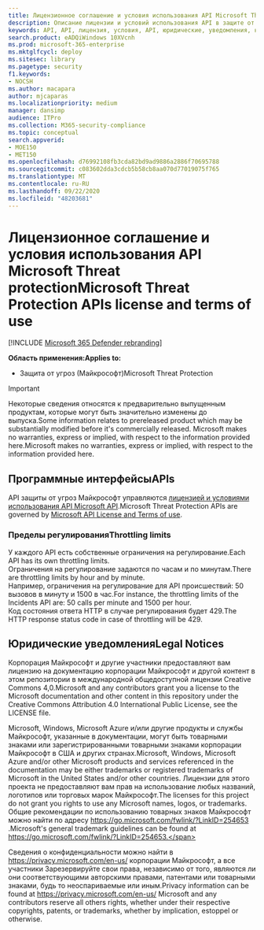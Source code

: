 ```yaml
---
title: Лицензионное соглашение и условия использования API Microsoft Threat protection
description: Описание лицензии и условий использования API в защите от угроз Майкрософт
keywords: API, API, лицензия, условия, API, юридические, уведомления, кодекс поведения
search.product: eADQiWindows 10XVcnh
ms.prod: microsoft-365-enterprise
ms.mktglfcycl: deploy
ms.sitesec: library
ms.pagetype: security
f1.keywords:
- NOCSH
ms.author: macapara
author: mjcaparas
ms.localizationpriority: medium
manager: dansimp
audience: ITPro
ms.collection: M365-security-compliance
ms.topic: conceptual
search.appverid:
- MOE150
- MET150
ms.openlocfilehash: d76992108fb3cda82bd9ad9886a2886f70695788
ms.sourcegitcommit: c083602dda3cdcb5b58cb8aa070d77019075f765
ms.translationtype: MT
ms.contentlocale: ru-RU
ms.lasthandoff: 09/22/2020
ms.locfileid: "48203681"
---
```

#  <a name="microsoft-threat-protection-apis-license-and-terms-of-use"></a><span data-ttu-id="9c5e0-104">Лицензионное соглашение и условия использования API Microsoft Threat protection</span><span class="sxs-lookup"><span data-stu-id="9c5e0-104">Microsoft Threat Protection APIs license and terms of use</span></span>

[!INCLUDE [Microsoft 365 Defender rebranding](../includes/microsoft-defender.md)]

<span data-ttu-id="9c5e0-105">**Область применения:**</span><span class="sxs-lookup"><span data-stu-id="9c5e0-105">**Applies to:**</span></span>
- <span data-ttu-id="9c5e0-106">Защита от угроз (Майкрософт)</span><span class="sxs-lookup"><span data-stu-id="9c5e0-106">Microsoft Threat Protection</span></span>

>[!IMPORTANT] 
><span data-ttu-id="9c5e0-107">Некоторые сведения относятся к предварительно выпущенным продуктам, которые могут быть значительно изменены до выпуска.</span><span class="sxs-lookup"><span data-stu-id="9c5e0-107">Some information relates to prereleased product which may be substantially modified before it's commercially released.</span></span> <span data-ttu-id="9c5e0-108">Microsoft makes no warranties, express or implied, with respect to the information provided here.</span><span class="sxs-lookup"><span data-stu-id="9c5e0-108">Microsoft makes no warranties, express or implied, with respect to the information provided here.</span></span>


## <a name="apis"></a><span data-ttu-id="9c5e0-109">Программные интерфейсы</span><span class="sxs-lookup"><span data-stu-id="9c5e0-109">APIs</span></span>

 <span data-ttu-id="9c5e0-110">API защиты от угроз Майкрософт управляются [лицензией и условиями использования API Microsoft API](https://docs.microsoft.com/legal/microsoft-apis/terms-of-use).</span><span class="sxs-lookup"><span data-stu-id="9c5e0-110">Microsoft Threat Protection APIs are governed by [Microsoft API License and Terms of use](https://docs.microsoft.com/legal/microsoft-apis/terms-of-use).</span></span>

### <a name="throttling-limits"></a><span data-ttu-id="9c5e0-111">Пределы регулирования</span><span class="sxs-lookup"><span data-stu-id="9c5e0-111">Throttling limits</span></span>

<span data-ttu-id="9c5e0-112">У каждого API есть собственные ограничения на регулирование.</span><span class="sxs-lookup"><span data-stu-id="9c5e0-112">Each API has its own throttling limits.</span></span><br>
<span data-ttu-id="9c5e0-113">Ограничения на регулирование задаются по часам и по минутам.</span><span class="sxs-lookup"><span data-stu-id="9c5e0-113">There are throttling limits by hour and by minute.</span></span><br>
<span data-ttu-id="9c5e0-114">Например, ограничения на регулирование для API происшествий: 50 вызовов в минуту и 1500 в час.</span><span class="sxs-lookup"><span data-stu-id="9c5e0-114">For instance, the throttling limits of the Incidents API are: 50 calls per minute and 1500 per hour.</span></span><br>
<span data-ttu-id="9c5e0-115">Код состояния ответа HTTP в случае регулирования будет 429.</span><span class="sxs-lookup"><span data-stu-id="9c5e0-115">The HTTP response status code in case of throttling will be 429.</span></span>


## <a name="legal-notices"></a><span data-ttu-id="9c5e0-116">Юридические уведомления</span><span class="sxs-lookup"><span data-stu-id="9c5e0-116">Legal Notices</span></span>

<span data-ttu-id="9c5e0-117">Корпорация Майкрософт и другие участники предоставляют вам лицензию на документацию корпорации Майкрософт и другой контент в этом репозитории в международной общедоступной лицензии Creative Commons 4,0.</span><span class="sxs-lookup"><span data-stu-id="9c5e0-117">Microsoft and any contributors grant you a license to the Microsoft documentation and other content in this repository under the Creative Commons Attribution 4.0 International Public License, see the LICENSE file.</span></span>

<span data-ttu-id="9c5e0-118">Microsoft, Windows, Microsoft Azure и/или другие продукты и службы Майкрософт, указанные в документации, могут быть товарными знаками или зарегистрированными товарными знаками корпорации Майкрософт в США и других странах.</span><span class="sxs-lookup"><span data-stu-id="9c5e0-118">Microsoft, Windows, Microsoft Azure and/or other Microsoft products and services referenced in the documentation may be either trademarks or registered trademarks of Microsoft in the United States and/or other countries.</span></span> <span data-ttu-id="9c5e0-119">Лицензии для этого проекта не предоставляют вам прав на использование любых названий, логотипов или торговых марок Майкрософт.</span><span class="sxs-lookup"><span data-stu-id="9c5e0-119">The licenses for this project do not grant you rights to use any Microsoft names, logos, or trademarks.</span></span> <span data-ttu-id="9c5e0-120">Общие рекомендации по использованию товарных знаков Майкрософт можно найти по адресу https://go.microsoft.com/fwlink/?LinkID=254653 .</span><span class="sxs-lookup"><span data-stu-id="9c5e0-120">Microsoft's general trademark guidelines can be found at https://go.microsoft.com/fwlink/?LinkID=254653.</span></span>

<span data-ttu-id="9c5e0-121">Сведения о конфиденциальности можно найти в https://privacy.microsoft.com/en-us/ корпорации Майкрософт, а все участники Зарезервируйте свои права, независимо от того, являются ли они соответствующими авторскими правами, патентами или товарными знаками, будь то неоспариваемые или иным.</span><span class="sxs-lookup"><span data-stu-id="9c5e0-121">Privacy information can be found at https://privacy.microsoft.com/en-us/ Microsoft and any contributors reserve all others rights, whether under their respective copyrights, patents, or trademarks, whether by implication, estoppel or otherwise.</span></span>
